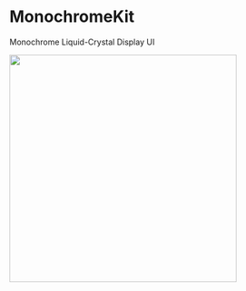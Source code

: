 # MonochromeKit
Monochrome Liquid-Crystal Display UI

<img width="400" src="https://github.com/JikeLab/MonochromeKit/assets/33272228/f65ea487-0994-4290-86d0-38dbc6904b7d">
